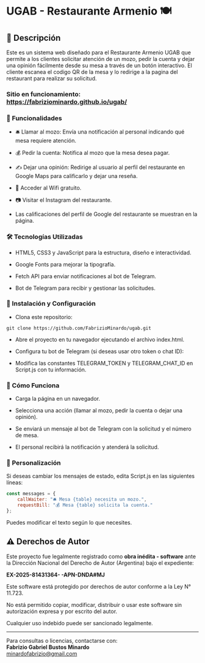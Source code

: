 # UGAB - Restaurante Armenio 🍽️

## 📌 Descripción

Este es un sistema web diseñado para el Restaurante Armenio UGAB que permite a los clientes solicitar atención de un mozo, pedir la cuenta y dejar una opinión fácilmente desde su mesa a través de un botón interactivo. El cliente escanea el codigo QR de la mesa y lo redirige a la pagina del restaurant para realizar su solicitud.

### Sitio en funcionamiento: https://fabriziominardo.github.io/ugab/

### 🚀 Funcionalidades

- 🛎️ Llamar al mozo: Envía una notificación al personal indicando qué mesa requiere atención.

- 💰 Pedir la cuenta: Notifica al mozo que la mesa desea pagar.

- ✍️ Dejar una opinión: Redirige al usuario al perfil del restaurante en Google Maps para calificarlo y dejar una reseña.

- 📲 Acceder al Wifi gratuito.

- 📷 Visitar el Instagram del restaurante.

- Las calificaciones del perfil de Google del restaurante se muestran en la página.

### 🛠️ Tecnologías Utilizadas

- HTML5, CSS3 y JavaScript para la estructura, diseño e interactividad.

- Google Fonts para mejorar la tipografía.

- Fetch API para enviar notificaciones al bot de Telegram.

- Bot de Telegram para recibir y gestionar las solicitudes.

### 📜 Instalación y Configuración

- Clona este repositorio:

```git
git clone https://github.com/FabrizioMinardo/ugab.git
```
- Abre el proyecto en tu navegador ejecutando el archivo index.html.

- Configura tu bot de Telegram (si deseas usar otro token o chat ID):

- Modifica las constantes TELEGRAM_TOKEN y TELEGRAM_CHAT_ID en Script.js con tu información.

### 🎯 Cómo Funciona

- Carga la página en un navegador.

- Selecciona una acción (llamar al mozo, pedir la cuenta o dejar una opinión).

- Se enviará un mensaje al bot de Telegram con la solicitud y el número de mesa.

- El personal recibirá la notificación y atenderá la solicitud.

### 📌 Personalización

Si deseas cambiar los mensajes de estado, edita Script.js en las siguientes líneas:

```javascript
const messages = {
    callWaiter: "🛎️ Mesa {table} necesita un mozo.",
    requestBill: "💰 Mesa {table} solicita la cuenta."
};
```
Puedes modificar el texto según lo que necesites.

## ⚠️ Derechos de Autor

Este proyecto fue legalmente registrado como **obra inédita - software** ante la Dirección Nacional del Derecho de Autor (Argentina) bajo el expediente:

**EX-2025-81431364- -APN-DNDA#MJ**

Este software está protegido por derechos de autor conforme a la Ley N° 11.723.

No está permitido copiar, modificar, distribuir o usar este software sin autorización expresa y por escrito del autor.

Cualquier uso indebido puede ser sancionado legalmente.

---

Para consultas o licencias, contactarse con:  
**Fabrizio Gabriel Bustos Minardo**  
minardofabrizio@gmail.com